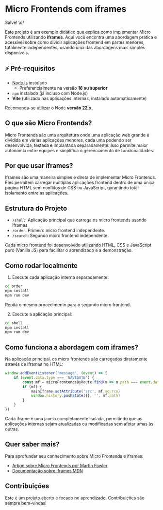 # Micro Frontends com iframes

Salve! \o/

Este projeto é um exemplo didático que explica como implementar Micro Frontends utilizando **iframes**. Aqui você encontra uma abordagem prática e acessível sobre como dividir aplicações frontend em partes menores, totalmente independentes, usando uma das abordagens mais simples disponíveis.

## ⚡ Pré-requisitos

- [Node.js](https://nodejs.org/) instalado
  - Preferencialmente na versão **18 ou superior**
- `npm` instalado (já incluso com Node.js)
- **Vite** (utilizado nas aplicações internas, instalado automaticamente)

Recomenda-se utilizar o Node **versão 22.x**.


## O que são Micro Frontends?

Micro Frontends são uma arquitetura onde uma aplicação web grande é dividida em várias aplicações menores, cada uma podendo ser desenvolvida, testada e implantada separadamente. Isso permite maior autonomia entre equipes e simplifica o gerenciamento de funcionalidades.

## Por que usar iframes?

Iframes são uma maneira simples e direta de implementar Micro Frontends. Eles permitem carregar múltiplas aplicações frontend dentro de uma única página HTML sem conflitos de CSS ou JavaScript, garantindo total isolamento entre as aplicações.

## Estrutura do Projeto

- `/shell`: Aplicação principal que carrega os micro frontends usando iframes.
- `/order`: Primeiro micro frontend independente.
- `/search`: Segundo micro frontend independente.

Cada micro frontend foi desenvolvido utilizando HTML, CSS e JavaScript puro (Vanilla JS) para facilitar o aprendizado e a demonstração.

## Como rodar localmente

1. Execute cada aplicação interna separadamente:

```bash
cd order
npm install
npm run dev
```

Repita o mesmo procedimento para o segundo micro frontend.

2. Execute a aplicação principal:

```bash
cd shell
npm install
npm run dev
```

## Como funciona a abordagem com iframes?

Na aplicação principal, os micro frontends são carregados diretamente através de iframes no HTML:

```js
window.addEventListener('message', (event) => {
    if (event.data.type === 'NAVIGATE') {
        const mf = microFrontendsByRoute.find(m => m.path === event.data.path)
        if (mf) {
            mainIframe.setAttribute('src', mf.source)
            window.history.pushState({}, '', mf.path)
        }
    }
})
```

Cada iframe é uma janela completamente isolada, permitindo que as aplicações internas sejam atualizadas ou modificadas sem afetar umas às outras.

## Quer saber mais?

Para aprofundar seu conhecimento sobre Micro Frontends e iframes:

- [Artigo sobre Micro Frontends por Martin Fowler](https://martinfowler.com/articles/micro-frontends.html)
- [Documentação sobre iframes MDN](https://developer.mozilla.org/pt-BR/docs/Web/HTML/Element/iframe)

## Contribuições

Este é um projeto aberto e focado no aprendizado. Contribuições são sempre bem-vindas!

